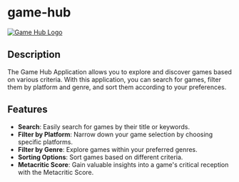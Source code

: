 # game-hub

[![Game Hub Logo](./assets/SIClogo.png)](https://game-hub-eight-sigma.vercel.app/)

## Description

The Game Hub Application allows you to explore and discover games based on various criteria. With this application, you can search for games, filter them by platform and genre, and sort them according to your preferences.

## Features

- **Search**: Easily search for games by their title or keywords.
- **Filter by Platform**: Narrow down your game selection by choosing specific platforms.
- **Filter by Genre**: Explore games within your preferred genres.
- **Sorting Options**: Sort games based on different criteria.
- **Metacritic Score**: Gain valuable insights into a game's critical reception with the Metacritic Score.
